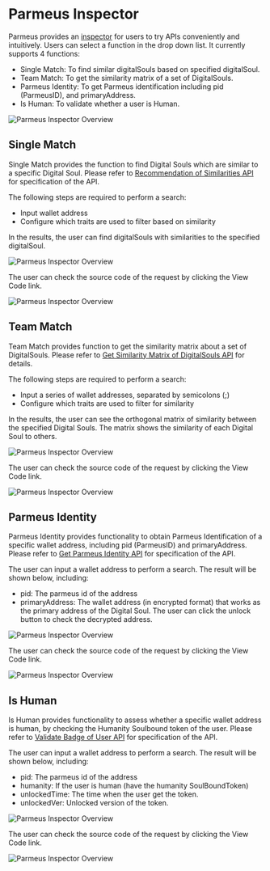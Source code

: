 # Parmeus Inspector

Parmeus provides an [inspector](https://parmeus.github.io/explorer) for users to try APIs conveniently and intuitively. Users can select a function in the drop down list. It currently supports 4 functions:
* Single Match: To find similar digitalSouls based on specified digitalSoul.
* Team Match: To get the similarity matrix of a set of DigitalSouls.
* Parmeus Identity: To get Parmeus identification including pid (ParmeusID), and primaryAddress.
* Is Human: To validate whether a user is Human.

![Parmeus Inspector Overview](imgs/parmeus-explorer-overview.png)

## Single Match

Single Match provides the function to find Digital Souls which are similar to a specific Digital Soul. Please refer to [Recommendation of Similarities API](guide/reference/restful?id=recommendation-of-similarities) for specification of the API.

The following steps are required to perform a search:
* Input wallet address
* Configure which traits are used to filter based on similarity

In the results, the user can find digitalSouls with similarities to the specified digitalSoul.

![Parmeus Inspector Overview](imgs/parmeus-explorer-singlematch.jpg)

The user can check the source code of the request by clicking the View Code link.

![Parmeus Inspector Overview](imgs/parmeus-explorer-singlematch-result.jpg)

## Team Match

Team Match provides function to get the similarity matrix about a set of DigitalSouls. Please refer to [Get Similarity Matrix of DigitalSouls API](guide/reference/restful?id=get-similarity-matrix-of-digitalsouls) for details.

The following steps are required to perform a search:
* Input a series of wallet addresses, separated by semicolons (;)
* Configure which traits are used to filter for similarity

In the results, the user can see the orthogonal matrix of similarity between the specified Digital Souls. The matrix shows the similarity of each Digital Soul to others.

![Parmeus Inspector Overview](imgs/parmeus-explorer-teammatch.jpg)

The user can check the source code of the request by clicking the View Code link.

![Parmeus Inspector Overview](imgs/parmeus-explorer-teammatch-result.jpg)

## Parmeus Identity

Parmeus Identity provides functionality to obtain Parmeus Identification of a specific wallet address, including pid (ParmeusID) and primaryAddress. Please refer to [Get Parmeus Identity API](guide/reference/restful?id=get-parmeus-identity) for specification of the API.

The user can input a wallet address to perform a search. The result will be shown below, including:
* pid: The parmeus id of the address
* primaryAddress: The wallet address (in encrypted format) that works as the primary address of the Digital Soul. The user can click the unlock button to check the decrypted address.

![Parmeus Inspector Overview](imgs/parmeus-explorer-identity.jpg)

The user can check the source code of the request by clicking the View Code link.

![Parmeus Inspector Overview](imgs/parmeus-explorer-identity-result.jpg)

## Is Human

Is Human provides functionality to assess whether a specific wallet address is human, by checking the Humanity Soulbound token of the user. Please refer to [Validate Badge of User API](guide/reference/restful?id=validate-badge-of-user) for specification of the API.

The user can input a wallet address to perform a search. The result will be shown below, including:
* pid: The parmeus id of the address
* humanity: If the user is human (have the humanity SoulBoundToken)
* unlockedTime: The time when the user get the token.
* unlockedVer: Unlocked version of the token.

![Parmeus Inspector Overview](imgs/parmeus-explorer-human.jpg)

The user can check the source code of the request by clicking the View Code link.

![Parmeus Inspector Overview](imgs/parmeus-explorer-human-result.jpg)

